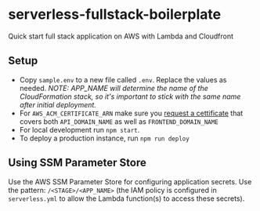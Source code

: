 # serverless-fullstack-boilerplate
Quick start full stack application on AWS with Lambda and Cloudfront

## Setup
* Copy `sample.env` to a new file called `.env`. Replace the values as needed. *NOTE: APP_NAME will determine the name of the CloudFormation stack, so it's important to stick with the same name after initial deployment.*
* For `AWS_ACM_CERTIFICATE_ARN` make sure you [request a cettificate](https://docs.aws.amazon.com/acm/latest/userguide/gs-acm-request-public.html) that covers both `API_DOMAIN_NAME` as well as `FRONTEND_DOMAIN_NAME`
* For local development run `npm start`.
* To deploy a production instance, run `npm run deploy`

## Using SSM Parameter Store
Use the AWS SSM Parameter Store for configuring application secrets. Use the pattern: `/<STAGE>/<APP_NAME>` (the IAM policy is configured in `serverless.yml` to allow the Lambda function(s) to access these secrets).
